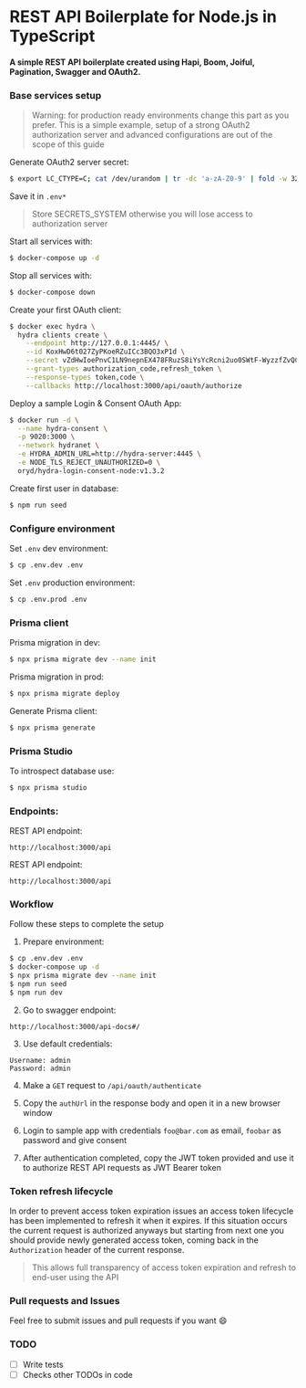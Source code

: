 # REST API Boilerplate for Node.js in TypeScript

#### A simple REST API boilerplate created using Hapi, Boom, Joiful, Pagination, Swagger and OAuth2.

### Base services setup

> Warning: for production ready environments change this part as you prefer. This is a simple example, setup of a strong OAuth2 authorization server and advanced configurations are out of the scope of this guide

Generate OAuth2 server secret:
```bash
$ export LC_CTYPE=C; cat /dev/urandom | tr -dc 'a-zA-Z0-9' | fold -w 32 | head -n 1
```

Save it in `.env*`

> Store SECRETS_SYSTEM otherwise you will lose access to authorization server

Start all services with:
```bash
$ docker-compose up -d
```

Stop  all services with:
```bash
$ docker-compose down
```

Create your first OAuth client:
```bash
$ docker exec hydra \
  hydra clients create \
    --endpoint http://127.0.0.1:4445/ \
    --id KoxHwD6t027ZyPKoeRZuICc3BQO3xP1d \
    --secret vZdHwIoePnvC1LN9nepnEX478FRuzS8iYsYcRcni2uo0SWtF-WyzzfZvQC51HstX \
    --grant-types authorization_code,refresh_token \
    --response-types token,code \
    --callbacks http://localhost:3000/api/oauth/authorize
```

Deploy a sample Login & Consent OAuth App:
```bash
$ docker run -d \
  --name hydra-consent \
  -p 9020:3000 \
  --network hydranet \
  -e HYDRA_ADMIN_URL=http://hydra-server:4445 \
  -e NODE_TLS_REJECT_UNAUTHORIZED=0 \
  oryd/hydra-login-consent-node:v1.3.2
```

Create first user in database:
```bash
$ npm run seed
```

### Configure environment

Set `.env` dev environment:
```bash
$ cp .env.dev .env
```

Set `.env` production environment:
```bash
$ cp .env.prod .env
```

### Prisma client

Prisma migration in dev:
```bash
$ npx prisma migrate dev --name init
```

Prisma migration in prod:
```bash
$ npx prisma migrate deploy
```

Generate Prisma client:
```bash
$ npx prisma generate
```

### Prisma Studio

To introspect database use:
```bash
$ npx prisma studio
```

### Endpoints:

REST API endpoint:
```
http://localhost:3000/api
```

REST API endpoint:
```
http://localhost:3000/api
```

### Workflow

Follow these steps to complete the setup

1. Prepare environment:
```bash
$ cp .env.dev .env
$ docker-compose up -d
$ npx prisma migrate dev --name init
$ npm run seed
$ npm run dev
```

2. Go to swagger endpoint:
```
http://localhost:3000/api-docs#/
```

3. Use default credentials:
```
Username: admin
Password: admin
```

4. Make a `GET` request to `/api/oauth/authenticate`

5. Copy the `authUrl` in the response body and open it in a new browser window

6. Login to sample app with credentials `foo@bar.com` as email, `foobar` as password and give consent

7. After authentication completed, copy the JWT token provided and use it to authorize REST API requests as JWT Bearer token 

### Token refresh lifecycle

In order to prevent access token expiration issues an access token lifecycle has been implemented to refresh it when it expires.
If this situation occurs the current request is authorized anyways but starting from next one you should provide newly generated access token, coming back in the `Authorization` header of the current response.

> This allows full transparency of access token expiration and refresh to end-user using the API

### Pull requests and Issues

Feel free to submit issues and pull requests if you want :smile:

### TODO

- [ ] Write tests
- [ ] Checks other TODOs in code 
